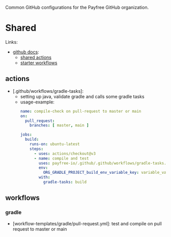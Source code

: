 Common GitHub configurations for the Payfree GitHub organization.

# Shared

Links: 

* [github docs](https://docs.github.com/en/actions/using-workflows/sharing-workflows-secrets-and-runners-with-your-organization):
  * [shared actions](https://docs.github.com/en/actions/using-workflows/reusing-workflows)
  * [starter workflows](https://docs.github.com/en/actions/using-workflows/creating-starter-workflows-for-your-organization)

## actions

* [.github/workflows/gradle-tasks]:
  * setting up java, validate gradle and calls some gradle tasks
  * usage-example:
    ```yml
    name: compile-check on pull-request to master or main
    on:
      pull_request:
        branches: [ master, main ]

    jobs:
      build:
        runs-on: ubuntu-latest
        steps:
          - uses: actions/checkout@v3
          - name: compile and test
            uses: payfree-io/.github/.github/workflows/gradle-tasks.yml@main
            env:
              ORG_GRADLE_PROJECT_build_env_variable_key: variable_value
            with:
              gradle-tasks: build
    ```

## workflows
### gradle
 * [workflow-templates/gradle/pull-request.yml]: test and compile on pull request to master or main
